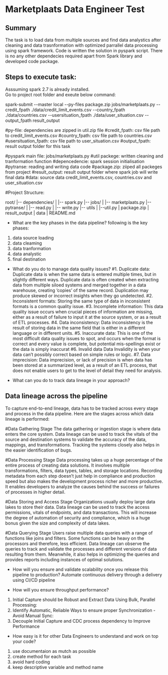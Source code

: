# Marketplaats Data Engineer Test

## Summary

The task is to load data from multiple sources and find data analystics  after cleaning and data trasnformation with optimized parrallel data processing using spark framework. 
Code is written the solution in pyspark script. There is no any other dependecies required apart from Spark library and developed code package.

 
## Steps to execute task:

Asssuming spark 2.7 is already installed.  
Go to project root folder and exeute below command:

spark-submit --master local --py-files package.zip jobs/marketplaats.py --credit_fpath ./data/credit_limit_events.csv --country_fpath ./data/countries.csv --usersituation_fpath ./data/user_situation.csv --output_fpath result_output

#py-file: 
dependencies are zipped in util.zip file 
#credit_fpath:
csv file path to credit_limit_events.csv
#country_fpath:
csv file path to countries.csv
#usersituation_fpath:
csv file path to user_situation.csv
#output_fpath:
result output folder for this task

#pyspark main file:
jobs/marketplaats.py
#util packege:
written cleaning and tranformation function
#depencedencie:
spark session initialisation
#pytranse:
reading and writing data code
#package.zip:
ziiped all packeges from project
#result_output:
result output folder where spark job will write final data
#data: 
source data credit_limit_events.csv, countries.csv and user_situation.csv

#Project Structure:

root/
 |-- dependencies/
 |   |-- spark.py
 |-- jobs/
 |   |-- marketplaats.py
 |-- pytranse/
 |   |-- read.py
 |   |-- write.py
 |-- utils
 |   |--util.py
 |   package.zip
 |   result_output
 |   data
 |   README.md

* What are the key phases in the data pipeline?
following is the key phases:
1. data source loading
2. data cleaming
3. data tranformation
4. data analystic
5. final destination
* What do you do to manage data quality issues?
#1. Duplicate data:
Duplicate data is when the same data is entered multiple times, but in slightly different ways. Duplicate data is often created when extracting data from multiple siloed systems and merged together in a data warehouse, creating ‘copies’ of the same record. Duplication may produce skewed or incorrect insights when they go undetected.
#2. Inconsistent formats:
Storing the same type of data in inconsistent formats is a common quality issue.
#3. Incomplete information:
This data quality issue occurs when crucial pieces of information are missing, either as a result of failure to input it at the source system, or as a result of ETL processes.
#4. Data inconsistency:
Data inconsistency is the result of storing data in the same field that is either in a different language or in different units.
#5. Inaccurate data:
This is one of the most difficult data quality issues to spot, and occurs when the format is correct and every value is complete, but potential mis-spellings exist or the data is simply inaccurat
#6. Invalid data
Data Invalidity is when your data can’t possibly correct based on simple rules or logic.
#7. Data imprecision:
Data imprecision, or lack of precision is when data has been stored at a summarized level, as a result of an ETL process, that does not enable users to get to the level of detail they need for analysis.

* What can you do to track data lineage in your approach?

## Data lineage across the pipeline
To capture end-to-end lineage, data has to be tracked across every stage and process in the data pipeline. Here are the stages across which data lineage is performed:

#Data Gathering Stage
The data gathering or ingestion stage is where data enters the core system. Data lineage can be used to track the vitals of the source and destination systems to validate the accuracy of the data, mappings, and transformations. Tracking the systems closely also helps in the easier identification of bugs.

#Data Processing Stage
Data processing takes up a huge percentage of the entire process of creating data solutions. It involves multiple transformations, filters, data types, tables, and storage locations. Recording metadata from each step doesn’t just help in compliance and production speed but also makes the development process richer and more productive. It enables developers to analyze the causes behind the success or failures of processes in higher detail.

#Data Storing and Access Stage
Organizations usually deploy large data lakes to store their data. Data lineage can be used to track the access permissions, vitals of endpoints, and data transactions. This will increase the degree of automation of security and compliance, which is a huge bonus given the size and complexity of data lakes.

#Data Querying Stage
Users raise multiple data queries with a range of functions like joins and filters. Some functions can be heavy on the processors and therefore, less efficient. Data lineage can observe the queries to track and validate the processes and different versions of data resulting from them. Meanwhile, it also helps in optimizing the queries and provides reports including instances of optimal solutions. 

* How will you ensure and validate scalability once you release this pipeline to production?
Automate continuous delivery through a delivery using CI/CD pipeline

* How will you ensure throughput performance?
1. Initial Capture should be Robust and Extract Data Using Bulk, Parallel Processing:
2. Identify Automatic, Reliable Ways to ensure proper Synchronization - Avoid Manual Sync:
3. Decouple Initial Capture and CDC process dependency to Improve Performance

* How easy is it for other Data Engineers to understand and work on top your code?
1. use documentaion as mutch as possible
2. create method for each task
3. avoid hard coding
4. keep descriptive variable and method name